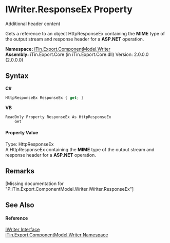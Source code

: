 # IWriter.ResponseEx Property 
Additional header content 

Gets a reference to an object HttpResponseEx containing the <strong>MIME</strong> type of the output stream and response header for a <strong>ASP.NET</strong> operation.

**Namespace:**&nbsp;<a href="N_iTin_Export_ComponentModel_Writer">iTin.Export.ComponentModel.Writer</a><br />**Assembly:**&nbsp;iTin.Export.Core (in iTin.Export.Core.dll) Version: 2.0.0.0 (2.0.0.0)

## Syntax

**C#**<br />
``` C#
HttpResponseEx ResponseEx { get; }
```

**VB**<br />
``` VB
ReadOnly Property ResponseEx As HttpResponseEx
	Get
```


#### Property Value
Type: HttpResponseEx<br />A HttpResponseEx containing the <strong>MIME</strong> type of the output stream and response header for a <strong>ASP.NET</strong> operation.

## Remarks
\[Missing <remarks> documentation for "P:iTin.Export.ComponentModel.Writer.IWriter.ResponseEx"\]

## See Also


#### Reference
<a href="T_iTin_Export_ComponentModel_Writer_IWriter">IWriter Interface</a><br /><a href="N_iTin_Export_ComponentModel_Writer">iTin.Export.ComponentModel.Writer Namespace</a><br />